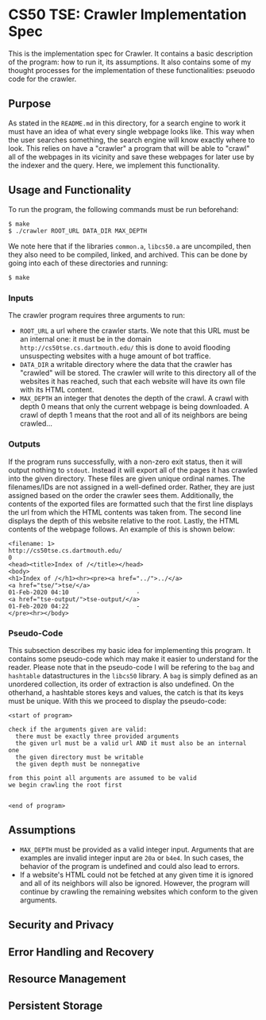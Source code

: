 # CS50 TSE: Crawler Implementation Spec
This is the implementation spec for Crawler. It contains a basic 
description of the program: how to run it, its assumptions. It also
contains some of my thought processes for the implementation of these
functionalities: pseuodo code for the crawler.

## Purpose
As stated in the `README.md` in this directory, for a search engine to work
it must have an idea of what every single webpage looks like. This way when
the user searches something, the search engine will know exactly where to 
look. This relies on have a "crawler" a program that will be able to "crawl"
all of the webpages in its vicinity and save these webpages for later use
by the indexer and the query. Here, we implement this functionality. 

## Usage and Functionality
To run the program, the following commands must be run beforehand:
```bash
$ make
$ ./crawler ROOT_URL DATA_DIR MAX_DEPTH
```
We note here that if the libraries `common.a`, `libcs50.a` are uncompiled,
then they also need to be compiled, linked, and archived. This can be done
by going into each of these directories and running:
```bash
$ make
```

### Inputs
The crawler program requires three arguments to run:
- `ROOT_URL` a url where the crawler starts. We note that this URL must be 
an internal one: it must be in the domain `http://cs50tse.cs.dartmouth.edu/`
this is done to avoid flooding unsuspecting websites with a huge amount of
bot traffice.
- `DATA_DIR` a writable directory where the data that the crawler has "crawled" will be stored. The crawler will write to this directory all of the websites
it has reached, such that each website will have its own file with its HTML 
content.
- `MAX_DEPTH` an integer that denotes the depth of the crawl. A crawl with
depth 0 means that only the current webpage is being downloaded. A crawl of
depth 1 means that the root and all of its neighbors are being crawled...

### Outputs 
If the program runs successfully, with a non-zero exit status, then it will
output nothing to `stdout`. Instead it will export all of the pages it has
crawled into the given directory. These files are given unique ordinal 
names. The filenames/IDs are not assigned in a well-defined order. Rather,
they are just assigned based on the order the crawler sees them. 
Additionally, the contents of the exported files are formatted such that
the first line displays the url from which the HTML contents was taken
from. The second line displays the depth of this website relative to the root.
Lastly, the HTML contents of the webpage follows. An example of this is
shown below:
```
<filename: 1>
http://cs50tse.cs.dartmouth.edu/
0
<head><title>Index of /</title></head>
<body>
<h1>Index of /</h1><hr><pre><a href="../">../</a>
<a href="tse/">tse/</a>                                               01-Feb-2020 04:10                   -
<a href="tse-output/">tse-output/</a>                                        01-Feb-2020 04:22                   -
</pre><hr></body>
```
### Pseudo-Code
This subsection describes my basic idea for implementing this program. It contains
some pseudo-code which may make it easier to understand for the reader. Please
note that in the pseudo-code I will be refering to the `bag` and `hashtable` 
datastructures in the `libcs50` library. A `bag` is simply defined as an 
unordered collection, its order of extraction is also undefined. On the otherhand,
a hashtable stores keys and values, the catch is that its keys must be unique.
With this we proceed to display the pseudo-code:
```
<start of program>

check if the arguments given are valid:
  there must be exactly three provided arguments
  the given url must be a valid url AND it must also be an internal one
  the given directory must be writable
  the given depth must be nonnegative

from this point all arguments are assumed to be valid
we begin crawling the root first


<end of program>
```

## Assumptions
- `MAX_DEPTH` must be provided as a valid integer input. Arguments that are
examples are invalid integer input are `20a` or `b4e4`. In such cases, the
behavior of the program is undefined and could also lead to errors.
- If a website's HTML could not be fetched at any given time it is ignored
and all of its neighbors will also be ignored. However, the program will
continue by crawling the remaining websites which conform to the given 
arguments.

## Security and Privacy 

## Error Handling and Recovery

## Resource Management

## Persistent Storage
